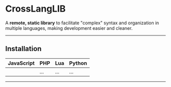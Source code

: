 # CrossLangLIB

A **remote, static library** to facilitate "complex" syntax and organization in multiple languages, making development easier and cleaner.

---

## Installation

| JavaScript | PHP | Lua | Python |
| --- | --- | --- | --- |
| <script src="[raw.githubusercontent.com](https://raw.githubusercontent.com/gabrihh/CrossLangLIB/refs/heads/main/lang/js.js)"></script> | ... | ... | ... |

---
